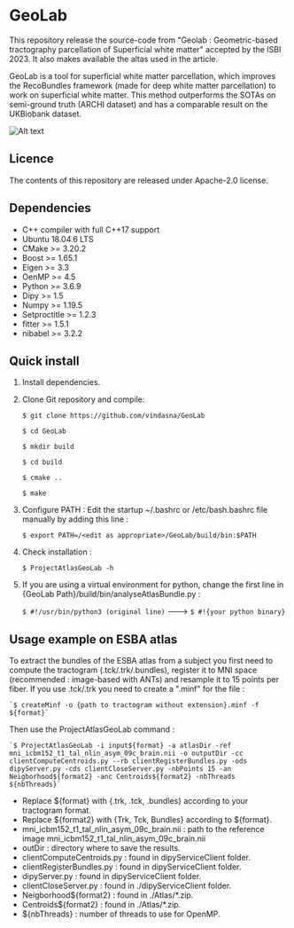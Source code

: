 # GeoLab

This repository release the source-code from "Geolab : Geometric-based  tractography parcellation of Superficial white matter" accepted by the ISBI 2023.
It also makes available the altas used in the article.

GeoLab is a tool for superficial white matter parcellation, which improves the RecoBundles framework (made for deep white matter parcellation) to work on superficial white matter. This method outperforms the SOTAs on semi-ground truth (ARCHI dataset) and has a comparable result on the UKBiobank dataset.

![Alt text](https://github.com/vindasna/GeoLab/blob/main/Pipeline.png "Pipeline")


## Licence

The contents of this repository are released under Apache-2.0 license.

## Dependencies

- C++ compiler with full C++17 support
- Ubuntu 18.04.6 LTS
- CMake >= 3.20.2
- Boost >= 1.65.1
- Eigen >= 3.3
- OenMP >= 4.5
- Python >= 3.6.9
- Dipy >= 1.5
- Numpy >= 1.19.5
- Setproctitle >= 1.2.3
- fitter >= 1.5.1
- nibabel >= 3.2.2

## Quick install

1. Install dependencies.
2. Clone Git repository and compile:

   `$ git clone https://github.com/vindasna/GeoLab`
   
   `$ cd GeoLab`
   
   `$ mkdir build`
   
   `$ cd build`
   
   `$ cmake ..`
   
   `$ make`
   

3. Configure PATH :
   Edit the startup ~/.bashrc or /etc/bash.bashrc file manually by adding this line :
   
   `$ export PATH=/<edit as appropriate>/GeoLab/build/bin:$PATH`

4. Check installation :
 
   `$ ProjectAtlasGeoLab -h`

5. If you are using a virtual environment for python, change the first line in {GeoLab Path}/build/bin/analyseAtlasBundle.py :
   
   `$ #!/usr/bin/python3 (original line)`    --->    `$ #!{your python binary}`     
 

## Usage example on ESBA atlas

To extract the bundles of the ESBA atlas from a subject you first need to compute the tractogram (.tck/.trk/.bundles), register it to MNI space (recommended : image-based with ANTs) and resample it to 15 points per fiber. If you use .tck/.trk you need to create a ".minf" for the file :

    `$ createMinf -o {path to tractogram without extension}.minf -f ${format}`

Then use the ProjectAtlasGeoLab command :

    `$ ProjectAtlasGeoLab -i input${format} -a atlasDir -ref mni_icbm152_t1_tal_nlin_asym_09c_brain.nii -o outputDir -cc clientComputeCentroids.py --rb clientRegisterBundles.py -ods dipyServer.py -cds clientCloseServer.py -nbPoints 15 -an Neigborhood${format2} -anc Centroids${format2} -nbThreads ${nbThreads}` 

* Replace ${format} with {.trk, .tck, .bundles} according to your tractogram format.
* Replace ${format2} with {Trk, Tck, Bundles} according to ${format}.
* mni_icbm152_t1_tal_nlin_asym_09c_brain.nii : path to the reference image mni_icbm152_t1_tal_nlin_asym_09c_brain.nii
* outDir : directory where to save the results.
* clientComputeCentroids.py : found in dipyServiceClient folder.
* clientRegisterBundles.py : found in dipyServiceClient folder.
* dipyServer.py : found in dipyServiceClient folder.
* clientCloseServer.py : found in ./dipyServiceClient folder.
* Neigborhood${format2} : found in ./Atlas/*.zip.
* Centroids${format2} : found in ./Atlas/*.zip.
* ${nbThreads} : number of threads to use for OpenMP.




